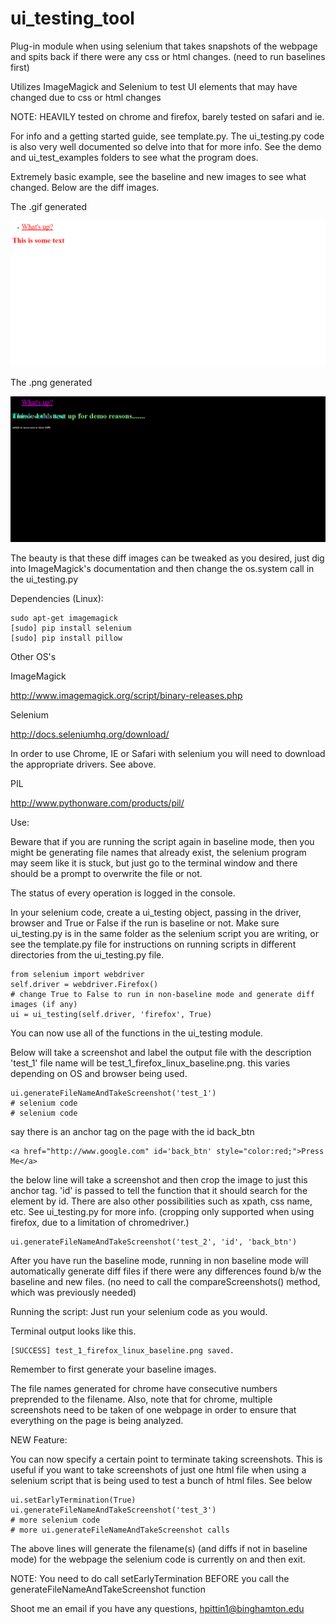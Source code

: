 ui_testing_tool
===============

Plug-in module when using selenium that takes snapshots of the webpage and spits back if there were any css or html changes. (need to run baselines first)

Utilizes ImageMagick and Selenium to test UI elements that may have changed due to css or html changes

NOTE: HEAVILY tested on chrome and firefox, barely tested on safari and ie.

For info and a getting started guide, see template.py. The ui_testing.py code is also very well documented so delve into that for more info. See the demo and ui_test_examples folders to see what the program does.

Extremely basic example, see the baseline and new images to see what changed. Below are the diff images.

The .gif generated

![ui_testing_gif](https://raw.githubusercontent.com/hmgoalie35/ui_testing_tool/master/ui_testing_examples/chrome/diff/1_whats_up_link_chrome_windows_diff.gif)

The .png generated

![ui_testing_png](https://raw.githubusercontent.com/hmgoalie35/ui_testing_tool/master/ui_testing_examples/chrome/diff/1_whats_up_link_chrome_windows_diff.png)

The beauty is that these diff images can be tweaked as you desired, just dig into ImageMagick's documentation and then change the os.system call in the ui_testing.py

Dependencies (Linux):

```
sudo apt-get imagemagick
[sudo] pip install selenium
[sudo] pip install pillow
```

Other OS's 

ImageMagick

http://www.imagemagick.org/script/binary-releases.php

Selenium

http://docs.seleniumhq.org/download/

In order to use Chrome, IE or Safari with selenium you will need to download the appropriate drivers. See above.

PIL

http://www.pythonware.com/products/pil/

Use:

Beware that if you are running the script again in baseline mode, then you might be generating file names that already exist, the selenium program may seem like it is stuck, but just go to the terminal window and there should be a prompt to overwrite the file or not.

The status of every operation is logged in the console.

In your selenium code, create a ui_testing object, passing in the driver, browser and True or False if the run is baseline or not. Make sure ui_testing.py is in the same folder as the selenium script you are writing, or see the template.py file for instructions on running scripts in different directories from the ui_testing.py file.
```
from selenium import webdriver
self.driver = webdriver.Firefox()
# change True to False to run in non-baseline mode and generate diff images (if any)
ui = ui_testing(self.driver, 'firefox', True)
```
You can now use all of the functions in the ui_testing module.

Below will take a screenshot and label the output file with the description 'test_1' file name will be test_1_firefox_linux_baseline.png. this varies depending on OS and browser being used.

```
ui.generateFileNameAndTakeScreenshot('test_1')
# selenium code
# selenium code
```

say there is an anchor tag on the page with the id back_btn

```
<a href="http://www.google.com" id='back_btn' style="color:red;">Press Me</a>
```
the below line will take a screenshot and then crop the image to just this anchor tag.
'id' is passed to tell the function that it should search for the element by id. There are also other possibilities such as xpath, css name, etc. See ui_testing.py for more info. (cropping only supported when using firefox, due to a limitation of chromedriver.)
```
ui.generateFileNameAndTakeScreenshot('test_2', 'id', 'back_btn')

```

After you have run the baseline mode, running in non baseline mode will automatically generate diff files if there were any differences found b/w the baseline and new files. (no need to call the compareScreenshots() method, which was previously needed)

Running the script:
Just run your selenium code as you would.

Terminal output looks like this.

```
[SUCCESS] test_1_firefox_linux_baseline.png saved.
```

Remember to first generate your baseline images.

The file names generated for chrome have consecutive numbers preprended to the filename. Also, note that for chrome,
multiple screenshots need to be taken of one webpage in order to ensure that everything on the page is being analyzed.

NEW Feature:

You can now specify a certain point to terminate taking screenshots. This is useful if you want to take screenshots of just one html file when using a selenium script that is being used to test a bunch of html files. See below

```
ui.setEarlyTermination(True)
ui.generateFileNameAndTakeScreenshot('test_3')
# more selenium code
# more ui.generateFileNameAndTakeScreenshot calls
```
The above lines will generate the filename(s) (and diffs if not in baseline mode) for the webpage the selenium code
is currently on and then exit.

NOTE: You need to do call setEarlyTermination BEFORE you call the generateFileNameAndTakeScreenshot function

Shoot me an email if you have any questions, hpittin1@binghamton.edu
